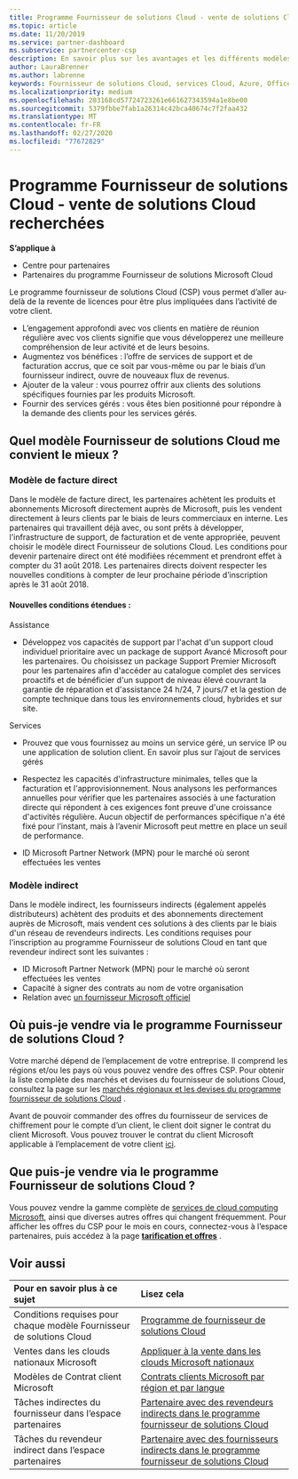 ```yaml
---
title: Programme Fournisseur de solutions Cloud - vente de solutions Cloud recherchées | Espace partenaires
ms.topic: article
ms.date: 11/20/2019
ms.service: partner-dashboard
ms.subservice: partnercenter-csp
description: En savoir plus sur les avantages et les différents modèles dans le programme du fournisseur de solutions Cloud pour aider votre entreprise à croître avec les nouveaux clients et l’expertise.
author: LauraBrenner
ms.author: labrenne
keywords: Fournisseur de solutions Cloud, services Cloud, Azure, Office 365, Dynamics, partenaire fournisseur de solutions Cloud, vente par fournisseur de solutions Cloud, partenaire direct, partenaire fournisseur de solutions Cloud direct, revendeur fournisseur de solutions Cloud indirect, fournisseur de solutions Cloud direct, fournisseur de solutions Cloud indirect, modèle direct, modèle indirect, revendeur indirect, fournisseur indirect, fournisseur, distributeur, programme fournisseur de solutions cloud
ms.localizationpriority: medium
ms.openlocfilehash: 203168cd57724723261e661627343594a1e8be00
ms.sourcegitcommit: 5379fbbe7fab1a26314c42bca40674c7f2faa432
ms.translationtype: MT
ms.contentlocale: fr-FR
ms.lasthandoff: 02/27/2020
ms.locfileid: "77672829"
---
```

# <a name="cloud-solution-provider-program---selling-in-demand-cloud-solutions"></a>Programme Fournisseur de solutions Cloud - vente de solutions Cloud recherchées 

**S’applique à**

- Centre pour partenaires
- Partenaires du programme Fournisseur de solutions Microsoft Cloud

Le programme fournisseur de solutions Cloud (CSP) vous permet d’aller au-delà de la revente de licences pour être plus impliquées dans l’activité de votre client.
 
- L’engagement approfondi avec vos clients en matière de réunion régulière avec vos clients signifie que vous développerez une meilleure compréhension de leur activité et de leurs besoins.
- Augmentez vos bénéfices : l’offre de services de support et de facturation accrus, que ce soit par vous-même ou par le biais d’un fournisseur indirect, ouvre de nouveaux flux de revenus.  
- Ajouter de la valeur : vous pourrez offrir aux clients des solutions spécifiques fournies par les produits Microsoft.
- Fournir des services gérés : vous êtes bien positionné pour répondre à la demande des clients pour les services gérés. 

## <a name="which-csp-model-is-best-for-me"></a>Quel modèle Fournisseur de solutions Cloud me convient le mieux ?

### <a name="direct-bill-model"></a>Modèle de facture direct

 Dans le modèle de facture direct, les partenaires achètent les produits et abonnements Microsoft directement auprès de Microsoft, puis les vendent directement à leurs clients par le biais de leurs commerciaux en interne. Les partenaires qui travaillent déjà avec, ou sont prêts à développer, l'infrastructure de support, de facturation et de vente appropriée, peuvent choisir le modèle direct Fournisseur de solutions Cloud. Les conditions pour devenir partenaire direct ont été modifiées récemment et prendront effet à compter du 31 août 2018. Les partenaires directs doivent respecter les nouvelles conditions à compter de leur prochaine période d’inscription après le 31 août 2018.


#### <a name="new-expanded-requirements"></a>Nouvelles conditions étendues :

Assistance
- Développez vos capacités de support par l'achat d'un support cloud individuel prioritaire avec un package de support Avancé Microsoft pour les partenaires. Ou choisissez un package Support Premier Microsoft pour les partenaires afin d'accéder au catalogue complet des services proactifs et de bénéficier d'un support de niveau élevé couvrant la garantie de réparation et d'assistance 24 h/24, 7 jours/7 et la gestion de compte technique dans tous les environnements cloud, hybrides et sur site. 

Services

- Prouvez que vous fournissez au moins un service géré, un service IP ou une application de solution client. En savoir plus sur l’ajout de services gérés

- Respectez les capacités d'infrastructure minimales, telles que la facturation et l'approvisionnement.
Nous analysons les performances annuelles pour vérifier que les partenaires associés à une facturation directe qui répondent à ces exigences font preuve d'une croissance d'activités régulière. Aucun objectif de performances spécifique n'a été fixé pour l’instant, mais à l’avenir Microsoft peut mettre en place un seuil de performance. 

- ID Microsoft Partner Network (MPN) pour le marché où seront effectuées les ventes


### <a name="indirect-model"></a>Modèle indirect

Dans le modèle indirect, les fournisseurs indirects (également appelés distributeurs) achètent des produits et des abonnements directement auprès de Microsoft, mais vendent ces solutions à des clients par le biais d'un réseau de revendeurs indirects. Les conditions requises pour l'inscription au programme Fournisseur de solutions Cloud en tant que revendeur indirect sont les suivantes :

- ID Microsoft Partner Network (MPN) pour le marché où seront effectuées les ventes
- Capacité à signer des contrats au nom de votre organisation
- Relation avec [un fournisseur Microsoft officiel](https://partnercenter.microsoft.com/partner/find-a-provider)


## <a name="where-can-i-sell-through-the-csp-program"></a>Où puis-je vendre via le programme Fournisseur de solutions Cloud ?

Votre marché dépend de l’emplacement de votre entreprise. Il comprend les régions et/ou les pays où vous pouvez vendre des offres CSP. Pour obtenir la liste complète des marchés et devises du fournisseur de solutions Cloud, consultez la page sur les [marchés régionaux et les devises du programme fournisseur de solutions Cloud](regional-authorization-overview.md) .

Avant de pouvoir commander des offres du fournisseur de services de chiffrement pour le compte d’un client, le client doit signer le contrat du client Microsoft. Vous pouvez trouver le contrat du client Microsoft applicable à l’emplacement de votre client [ici](agreements.md).  

## <a name="what-can-i-sell-through-the-csp-program"></a>Que puis-je vendre via le programme Fournisseur de solutions Cloud ?

Vous pouvez vendre la gamme complète de [services de cloud computing Microsoft](https://partner.microsoft.com/cloud-solution-provider/products-and-services), ainsi que diverses autres offres qui changent fréquemment. Pour afficher les offres du CSP pour le mois en cours, connectez-vous à l’espace partenaires, puis accédez à la page [**tarification et offres**](https://partnercenter.microsoft.com/pcv/sales) .

## <a name="see-also"></a>Voir aussi 


|**Pour en savoir plus à ce sujet**   |**Lisez cela**   |
|:---------------------------|:--------------------|
|Conditions requises pour chaque modèle Fournisseur de solutions Cloud   | [Programme de fournisseur de solutions Cloud](https://partnercenter.microsoft.com/partner/cloud-solution-provider)|
|Ventes dans les clouds nationaux Microsoft   | [Appliquer à la vente dans les clouds Microsoft nationaux](csp-national-clouds-overview.md)|
|Modèles de Contrat client Microsoft   |[Contrats clients Microsoft par région et par langue](agreements.md)|
|Tâches indirectes du fournisseur dans l’espace partenaires  |[Partenaire avec des revendeurs indirects dans le programme fournisseur de solutions Cloud](indirect-provider-tasks-in-partner-center.md)|
|Tâches du revendeur indirect dans l’espace partenaires   |[Partenaire avec des fournisseurs indirects dans le programme fournisseur de solutions Cloud](indirect-reseller-tasks-in-partner-center.md)|
